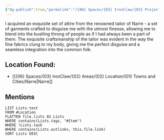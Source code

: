 ```yaml
---
{"dg-publish":true,"permalink":"/{06} Spaces/{03} IronClaw/{03} Projects/{02} Item/{01} Inventory/Commoner's Clothes/","title":"Commoner's Clothes"}
---
```


<!--A set of clothes I got sewn in Narre. It allows me to disguise myself and blend in with the common folks.-->

I acquired an exquisite set of attire from the renowned tailor of Narre - a set of garments crafted to disguise me with the utmost finesse, allowing me to blend into the bustling throng of people as if I had always been a part of them. The exquisite craftsmanship of the tailor was evident in the way the fine fabrics clung to my body, giving me the perfect disguise and a seamless integration into the common folk.

## Location Found:

- [[{06} Spaces/{03} IronClaw/{02} Areas/{02} Location/{01} Towns and Cities/Narre\|Narre]]

## Mentions

```dataview
LIST Lists.text
FROM #Location
FLATTEN file.lists AS Lists
WHERE contains(Lists.tags, "#Item")
WHERE !Lists.task
WHERE contains(Lists.outlinks, this.file.link)
SORT Lists DESC
```
